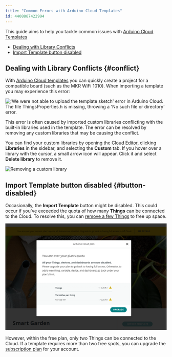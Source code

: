 ```yaml
---
title: "Common Errors with Arduino Cloud Templates"
id: 4408887422994
---
```


This guide aims to help you tackle common issues with [Arduino Cloud Templates](https://app.arduino.cc/templates)

* [Dealing with Library Conflicts](#conflict)
* [Import Template button disabled](#button-disabled)

## Dealing with Library Conflicts {#conflict}

With [Arduino Cloud templates](https://app.arduino.cc/templates) you can quickly create a project for a compatible board (such as the MKR WiFi 1010). When importing a template you may experience this error:

!['We were not able to upload the template sketch' error in Arduino Cloud. The file ThingsProperties.h is missing, throwing a 'No such file or directory' error.](img/IoT_Cloud_Template_Import_Error.PNG)

This error is often caused by imported custom libraries conflicting with the built-in libraries used in the template. The error can be resolved by removing any custom libraries that may be causing the conflict.

You can find your custom libraries by opening the [Cloud Editor](https://create.arduino.cc/editor), clicking **Libraries** in the sidebar, and selecting the **Custom** tab. If you hover over a library with the cursor, a small arrow icon will appear. Click it and select **Delete library** to remove it.

![Removing a custom library](img/web-editor-custom-library-removal.png)

## Import Template button disabled {#button-disabled}

Occasionally, the **Import Template** button might be disabled. This could occur if you've exceeded the quota of how many **Things** can be connected to the Cloud. To resolve this, you can [remove a few Things](https://support.arduino.cc/hc/en-us/articles/13369510226204-How-to-delete-Things-in-Arduino-Cloud) to free up space.

![Dialog explaining that the user is over their plan's quota](img/over_quota.png)

However, within the free plan, only two Things can be connected to the Cloud. If a template requires more than two free spots, you can upgrade the [subscription plan](https://cloud.arduino.cc/plans/) for your account.
